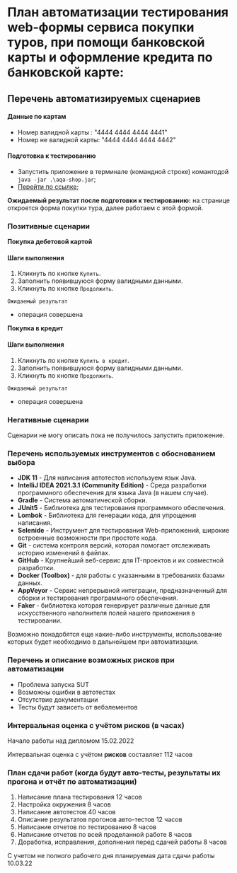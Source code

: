 # План автоматизации тестирования web-формы сервиса покупки туров, при помощи банковской карты и оформление кредита по банковской карте:

## Перечень автоматизируемых сценариев

#### Данные по картам
* Номер валидной карты : "4444 4444 4444 4441"
* Номер не валидной карты: "4444 4444 4444 4442"

#### Подготовка к тестированию
* Запустить приложение в терминале (командной строке) комантодой `java -jar .\aqa-shop.jar`;
* [Перейти по ссылке](http://localhost:8080/);
 
**Ожидаемый результат после подготовки к тестированию:** на странице откроется форма покупки тура, далее работаем с этой формой.

### Позитивные сценарии
**Покупка дебетовой картой**
#### Шаги выполнения
1. Кликнуть по кнопке `Купить`.
2. Заполнить появившуюся форму валидными данными.
3. Кликнуть по кнопке `Продолжить`.

`Ожидаемый результат`
* операция совершена

**Покупка в кредит**
#### Шаги выполнения
1. Кликнуть по кнопке `Купить в кредит`.
2. Заполнить появившуюся форму валидными данными.
3. Кликнуть по кнопке `Продолжить`.

`Ожидаемый результат`
* операция совершена

### Негативные сценарии 

Сценарии не могу описать пока не получилось запустить приложение.


### Перечень используемых инструментов с обоснованием выбора
* **JDK 11** - Для написания автотестов используем язык Java.
* **IntelliJ IDEA 2021.3.1 (Community Edition)** - Среда разработки программного обеспечения для языка Java (в нашем случае).
* **Gradle** - Система автоматической сборки. 
* **JUnit5** - Библиотека для тестирования программного обеспечения.
* **Lombok** - Библиотека для генерации кода, для упрощения написания.
* **Selenide** - Инструмент для тестирования Web-приложений, широкие встроенные возможности при простоте кода.
* **Git** - система контроля версий, которая помогает отслеживать историю изменений в файлах.
* **GitHub** - Крупнейший веб-сервис для IT-проектов и их совместной разработки.
* **Docker (Toolbox)** - для работы с указанными в требованиях базами данных.
* **AppVeyor** - Сервис непрерывной интеграции, предназначенный для сборки и тестирования программного обеспечения.
* **Faker** - библиотека которая генерирует различные данные для искусственного наполнителя полей нашего приложения в тестировании.

Возможно понадобятся еще какие-либо инструменты, использование которых будет необходимо в дальнейшем при автоматизации.

### Перечень и описание возможных рисков при автоматизации
- Проблема запуска SUT
- Возможны ошибки в автотестах
- Отсутствие документации
- Тесты будут зависеть от вебэлементов

### Интервальная оценка с учётом рисков (в часах)
Начало работы над дипломом 15.02.2022

Интервальная оценка с учётом **рисков** составляет 112 часов

### План сдачи работ (когда будут авто-тесты, результаты их прогона и отчёт по автоматизации)
1. Написание плана тестирования 12 часов
2. Настройка окружения 8 часов
3. Написание автотестов 40 часов
4. Описание результатов прогонов авто-тестов 12 часов
5. Написание отчетов по тестированию 8 часов
6. Написание отчетов по всей проделанной работе 8 часов
7. Доработка, исправления, дополнения перед сдачей работы 8 часов

С учетом не полного рабочего дня планируемая дата сдачи работы 10.03.22

